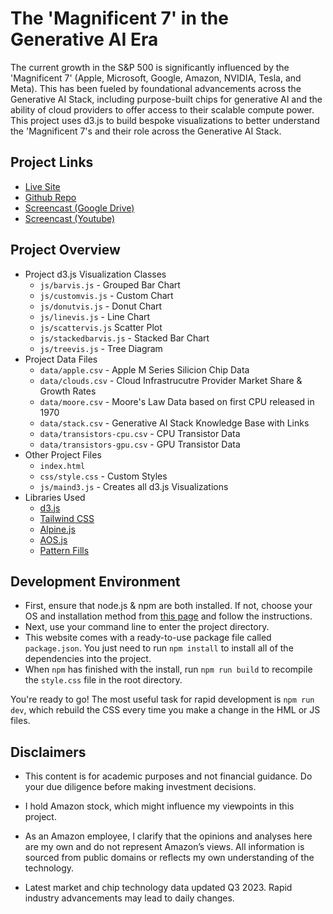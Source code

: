 # The 'Magnificent 7' in the Generative AI Era

The current growth in the S&P 500 is significantly influenced by the 'Magnificent 7' (Apple, Microsoft, Google, Amazon, NVIDIA, Tesla, and Meta). This has been fueled by foundational advancements across the Generative AI Stack, including purpose-built chips for generative AI and the ability of cloud providers to offer access to their scalable compute power. This project uses d3.js to build bespoke visualizations to better understand the 'Magnificent 7's and their role across the Generative AI Stack.

## Project Links
* [Live Site](https://ai.doug.design)
* [Github Repo](https://github.com/dougdesigner/stellar)
* [Screencast (Google Drive)](https://github.com/dougdesigner/stellar)
* [Screencast (Youtube)](https://github.com/dougdesigner/stellar)

## Project Overview
* Project d3.js Visualization Classes
    * `js/barvis.js` - Grouped Bar Chart
    * `js/customvis.js` - Custom Chart
    * `js/donutvis.js` - Donut Chart
    * `js/linevis.js` - Line Chart
    * `js/scattervis.js` Scatter Plot
    * `js/stackedbarvis.js` - Stacked Bar Chart
    * `js/treevis.js` - Tree Diagram
* Project Data Files
    * `data/apple.csv` - Apple M Series Silicion Chip Data
    * `data/clouds.csv` - Cloud Infrastrucutre Provider Market Share & Growth Rates
    * `data/moore.csv`  - Moore's Law Data based on first CPU released in 1970
    * `data/stack.csv` - Generative AI Stack Knowledge Base with Links
    * `data/transistors-cpu.csv` - CPU Transistor Data
    * `data/transistors-gpu.csv` - GPU Transistor Data
* Other Project Files
    * `index.html`
    * `css/style.css` - Custom Styles
    * `js/maind3.js` - Creates all d3.js Visualizations
* Libraries Used
    * [d3.js](https://d3js.org/)
    * [Tailwind CSS](https://tailwindcss.com/)
    * [Alpine.js](https://alpinejs.dev/)
    * [AOS.js](https://michalsnik.github.io/aos/)
    * [Pattern Fills](https://iros.github.io/patternfills/)

## Development Environment

* First, ensure that node.js & npm are both installed. If not, choose your OS and installation method from [this page](https://nodejs.org/en/download/package-manager/) and follow the instructions.
* Next, use your command line to enter the project directory.
* This website comes with a ready-to-use package file called `package.json`. You just need to run `npm install` to install all of the dependencies into the project.
* When `npm` has finished with the install, run `npm run build` to recompile the `style.css` file in the root directory.

You're ready to go! The most useful task for rapid development is `npm run dev`, which rebuild the CSS every time you make a change in the HML or JS files.


## Disclaimers

* This content is for academic purposes and not financial guidance. Do your due diligence before making investment decisions.

* I hold Amazon stock, which might influence my viewpoints in this project.

* As an Amazon employee, I clarify that the opinions and analyses here are my own and do not represent Amazon’s views. All information is sourced from public domains or reflects my own understanding of the technology.

* Latest market and chip technology data updated Q3 2023. Rapid industry advancements may lead to daily changes.